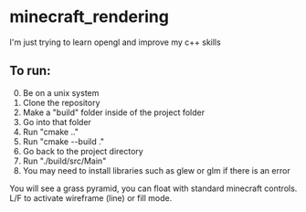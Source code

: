 # minecraft_rendering
I'm just trying to learn opengl and improve my c++ skills

## To run:
0. Be on a unix system
1. Clone the repository
2. Make a "build" folder inside of the project folder
3. Go into that folder
4. Run "cmake .."
5. Run "cmake --build ."
6. Go back to the project directory
7. Run "./build/src/Main"
8. You may need to install libraries such as glew or glm if there is an error

You will see a grass pyramid, you can float with standard minecraft controls. L/F to activate wireframe (line) or fill mode.

